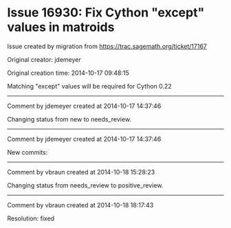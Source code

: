 # Issue 16930: Fix Cython "except" values in matroids

Issue created by migration from https://trac.sagemath.org/ticket/17167

Original creator: jdemeyer

Original creation time: 2014-10-17 09:48:15

Matching "except" values will be required for Cython 0.22


---

Comment by jdemeyer created at 2014-10-17 14:37:46

Changing status from new to needs_review.


---

Comment by jdemeyer created at 2014-10-17 14:37:46

New commits:


---

Comment by vbraun created at 2014-10-18 15:28:23

Changing status from needs_review to positive_review.


---

Comment by vbraun created at 2014-10-18 18:17:43

Resolution: fixed
